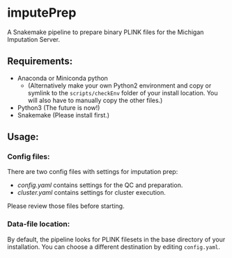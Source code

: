 # imputePrep

A Snakemake pipeline to prepare binary PLINK files for the Michigan Imputation Server.

## Requirements:

 * Anaconda or Miniconda python
   * (Alternatively make your own Python2 environment and copy or symlink to the `scripts/checkEnv` folder of your install location. You will also have to manually copy the other files.)
 * Python3 (The future is now!)
 * Snakemake (Please install first.)

## Usage:

### Config files:

There are two config files with settings for imputation prep:

 * *config.yaml* contains settings for the QC and preparation.
 * *cluster.yaml* contains settings for cluster execution.

Please review those files before starting.

### Data-file location:

By default, the pipeline looks for PLINK filesets in the base directory of your installation. You can choose a different destination by editing `config.yaml`.
